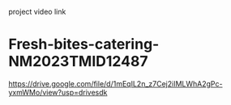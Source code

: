 project video link
# Fresh-bites-catering-NM2023TMID12487
https://drive.google.com/file/d/1mEqIL2n_z7Cej2iIMLWhA2gPc-yxmWMo/view?usp=drivesdk
